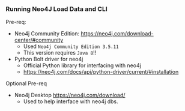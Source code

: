 ### Running Neo4J Load Data and CLI

Pre-req:
- Neo4j Community Edition: https://neo4j.com/download-center/#community
  - Used `Neo4j Community Edition 3.5.11`
  - This version requires `Java 8`!!
- Python Bolt driver for neo4j
  - Official Python library for interfacing with neo4j
  - https://neo4j.com/docs/api/python-driver/current/#installation
  

Optional Pre-req
- Neo4j Desktop https://neo4j.com/download/
  - Used to help interface with neo4j dbs.